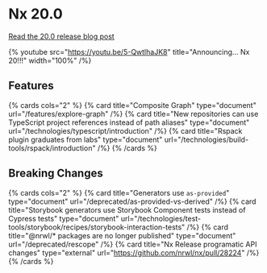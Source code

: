 # Nx 20.0

[Read the 20.0 release blog post](/blog/announcing-nx-20)

{% youtube
src="https://youtu.be/5-QwtlhaJK8"
title="Announcing... Nx 20!!!"
width="100%" /%}

## Features

{% cards cols="2" %}
{% card title="Composite Graph" type="document" url="/features/explore-graph" /%}
{% card title="New repositories can use TypeScript project references instead of path aliases" type="document" url="/technologies/typescript/introduction" /%}
{% card title="Rspack plugin graduates from labs" type="document" url="/technologies/build-tools/rspack/introduction" /%}
{% /cards %}

## Breaking Changes

{% cards cols="2" %}
{% card title="Generators use `as-provided`" type="document" url="/deprecated/as-provided-vs-derived" /%}
{% card title="Storybook generators use Storybook Component tests instead of Cypress tests" type="document" url="/technologies/test-tools/storybook/recipes/storybook-interaction-tests" /%}
{% card title="@nrwl/* packages are no longer published" type="document" url="/deprecated/rescope" /%}
{% card title="Nx Release programatic API changes" type="external" url="https://github.com/nrwl/nx/pull/28224" /%}
{% /cards %}
